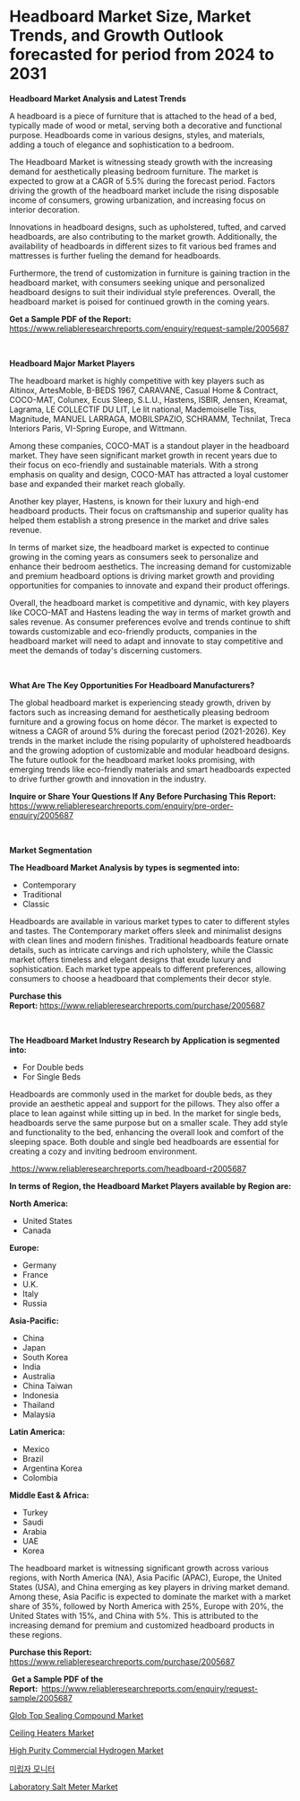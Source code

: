 <p><h1>Headboard Market Size, Market Trends, and Growth Outlook forecasted for period from 2024 to 2031</h1></p><p><strong>Headboard Market Analysis and Latest Trends</strong></p>
<p><p>A headboard is a piece of furniture that is attached to the head of a bed, typically made of wood or metal, serving both a decorative and functional purpose. Headboards come in various designs, styles, and materials, adding a touch of elegance and sophistication to a bedroom.</p><p>The Headboard Market is witnessing steady growth with the increasing demand for aesthetically pleasing bedroom furniture. The market is expected to grow at a CAGR of 5.5% during the forecast period. Factors driving the growth of the headboard market include the rising disposable income of consumers, growing urbanization, and increasing focus on interior decoration.</p><p>Innovations in headboard designs, such as upholstered, tufted, and carved headboards, are also contributing to the market growth. Additionally, the availability of headboards in different sizes to fit various bed frames and mattresses is further fueling the demand for headboards.</p><p>Furthermore, the trend of customization in furniture is gaining traction in the headboard market, with consumers seeking unique and personalized headboard designs to suit their individual style preferences. Overall, the headboard market is poised for continued growth in the coming years.</p></p>
<p><strong>Get a Sample PDF of the Report:&nbsp;</strong> <a href="https://www.reliableresearchreports.com/enquiry/request-sample/2005687">https://www.reliableresearchreports.com/enquiry/request-sample/2005687</a></p>
<p>&nbsp;</p>
<p><strong>Headboard Major Market Players</strong></p>
<p><p>The headboard market is highly competitive with key players such as Altinox, ArtesMoble, B-BEDS 1967, CARAVANE, Casual Home & Contract, COCO-MAT, Colunex, Ecus Sleep, S.L.U., Hastens, ISBIR, Jensen, Kreamat, Lagrama, LE COLLECTIF DU LIT, Le lit national, Mademoiselle Tiss, Magnitude, MANUEL LARRAGA, MOBILSPAZIO, SCHRAMM, Technilat, Treca Interiors Paris, VI-Spring Europe, and Wittmann.</p><p>Among these companies, COCO-MAT is a standout player in the headboard market. They have seen significant market growth in recent years due to their focus on eco-friendly and sustainable materials. With a strong emphasis on quality and design, COCO-MAT has attracted a loyal customer base and expanded their market reach globally.</p><p>Another key player, Hastens, is known for their luxury and high-end headboard products. Their focus on craftsmanship and superior quality has helped them establish a strong presence in the market and drive sales revenue.</p><p>In terms of market size, the headboard market is expected to continue growing in the coming years as consumers seek to personalize and enhance their bedroom aesthetics. The increasing demand for customizable and premium headboard options is driving market growth and providing opportunities for companies to innovate and expand their product offerings.</p><p>Overall, the headboard market is competitive and dynamic, with key players like COCO-MAT and Hastens leading the way in terms of market growth and sales revenue. As consumer preferences evolve and trends continue to shift towards customizable and eco-friendly products, companies in the headboard market will need to adapt and innovate to stay competitive and meet the demands of today's discerning customers.</p></p>
<p>&nbsp;</p>
<p><strong>What Are The Key Opportunities For Headboard Manufacturers?</strong></p>
<p><p>The global headboard market is experiencing steady growth, driven by factors such as increasing demand for aesthetically pleasing bedroom furniture and a growing focus on home décor. The market is expected to witness a CAGR of around 5% during the forecast period (2021-2026). Key trends in the market include the rising popularity of upholstered headboards and the growing adoption of customizable and modular headboard designs. The future outlook for the headboard market looks promising, with emerging trends like eco-friendly materials and smart headboards expected to drive further growth and innovation in the industry.</p></p>
<p><strong>Inquire or Share Your Questions If Any Before Purchasing This Report:</strong> <a href="https://www.reliableresearchreports.com/enquiry/pre-order-enquiry/2005687">https://www.reliableresearchreports.com/enquiry/pre-order-enquiry/2005687</a></p>
<p>&nbsp;</p>
<p><strong>Market Segmentation</strong></p>
<p><strong>The Headboard Market Analysis by types is segmented into:</strong></p>
<p><ul><li>Contemporary</li><li>Traditional</li><li>Classic</li></ul></p>
<p><p>Headboards are available in various market types to cater to different styles and tastes. The Contemporary market offers sleek and minimalist designs with clean lines and modern finishes. Traditional headboards feature ornate details, such as intricate carvings and rich upholstery, while the Classic market offers timeless and elegant designs that exude luxury and sophistication. Each market type appeals to different preferences, allowing consumers to choose a headboard that complements their decor style.</p></p>
<p><strong>Purchase this Report:&nbsp;</strong><a href="https://www.reliableresearchreports.com/purchase/2005687">https://www.reliableresearchreports.com/purchase/2005687</a></p>
<p>&nbsp;</p>
<p><strong>The Headboard Market Industry Research by Application is segmented into:</strong></p>
<p><ul><li>For Double beds</li><li>For Single Beds</li></ul></p>
<p><p>Headboards are commonly used in the market for double beds, as they provide an aesthetic appeal and support for the pillows. They also offer a place to lean against while sitting up in bed. In the market for single beds, headboards serve the same purpose but on a smaller scale. They add style and functionality to the bed, enhancing the overall look and comfort of the sleeping space. Both double and single bed headboards are essential for creating a cozy and inviting bedroom environment.</p></p>
<p><a href="https://www.reliableresearchreports.com/headboard-r2005687">&nbsp;https://www.reliableresearchreports.com/headboard-r2005687</a></p>
<p><strong>In terms of Region, the Headboard Market Players available by Region are:</strong></p>
<p>
    <p> <strong> North America: </strong>
        <ul>
            <li>United States</li>
            <li>Canada</li>
        </ul>
        </p> 
    <p> <strong> Europe: </strong>
        <ul>
            <li>Germany</li>
            <li>France</li>
            <li>U.K.</li>
            <li>Italy</li>
            <li>Russia</li>
        </ul>
        </p> 
    <p> <strong> Asia-Pacific: </strong>
        <ul>
            <li>China</li>
            <li>Japan</li>
            <li>South Korea</li>
            <li>India</li>
            <li>Australia</li>
            <li>China Taiwan</li>
            <li>Indonesia</li>
            <li>Thailand</li>
            <li>Malaysia</li>
        </ul>
        </p> 
    <p> <strong> Latin America: </strong>
        <ul>
            <li>Mexico</li>
            <li>Brazil</li>
            <li>Argentina Korea</li>
            <li>Colombia</li>
        </ul>
        </p> 
    <p> <strong> Middle East & Africa: </strong>
        <ul>
            <li>Turkey</li>
            <li>Saudi</li>
            <li>Arabia</li>
            <li>UAE</li>
            <li>Korea</li>
        </ul>
    </p>
    </p>
<p><p>The headboard market is witnessing significant growth across various regions, with North America (NA), Asia Pacific (APAC), Europe, the United States (USA), and China emerging as key players in driving market demand. Among these, Asia Pacific is expected to dominate the market with a market share of 35%, followed by North America with 25%, Europe with 20%, the United States with 15%, and China with 5%. This is attributed to the increasing demand for premium and customized headboard products in these regions.</p></p>
<p><strong>Purchase this Report: </strong><a href="https://www.reliableresearchreports.com/purchase/2005687">https://www.reliableresearchreports.com/purchase/2005687</a></p>
<p>&nbsp;<strong>Get a Sample PDF of the Report:&nbsp;&nbsp;</strong><a href="https://www.reliableresearchreports.com/enquiry/request-sample/2005687">https://www.reliableresearchreports.com/enquiry/request-sample/2005687</a></p>
<p><strong></strong></p>
<p><p><a href="https://medium.com/@richard.james09789/glob-top-sealing-compound-market-size-share-analysis-growth-trends-forecast-2024-2031-4bdddb98a85f">Glob Top Sealing Compound Market</a></p><p><a href="https://github.com/sydneyHley85/Market-Research-Report-List-1/blob/main/ceiling-heaters-market.md">Ceiling Heaters Market</a></p><p><a href="https://medium.com/@rachel.baile55467/high-purity-commercial-hydrogen-market-size-share-trends-analysis-report-by-end-use-436071ced424">High Purity Commercial Hydrogen Market</a></p><p><a href="https://medium.com/@kelvinfeenrey98677/2024%EB%85%84%EB%B6%80%ED%84%B0-2031%EB%85%84%EA%B9%8C%EC%A7%80%EC%9D%98-%EC%9E%85%EC%9E%90-%EB%AA%A8%EB%8B%88%ED%84%B0-%EC%8B%9C%EC%9E%A5-%EC%A0%90%EC%9C%A0%EC%9C%A8-%EB%B0%8F-%EA%B2%BD%EC%9F%81-%ED%92%8D%EA%B2%BD%EC%97%90-%EB%8C%80%ED%95%9C-%ED%86%B5%EC%B0%B0%EB%A0%A5-551254323f74">미립자 모니터</a></p><p><a href="https://issuu.com/reportprime-2/docs/laboratory-salt-meter-market-size-2030.pptx">Laboratory Salt Meter Market</a></p></p>